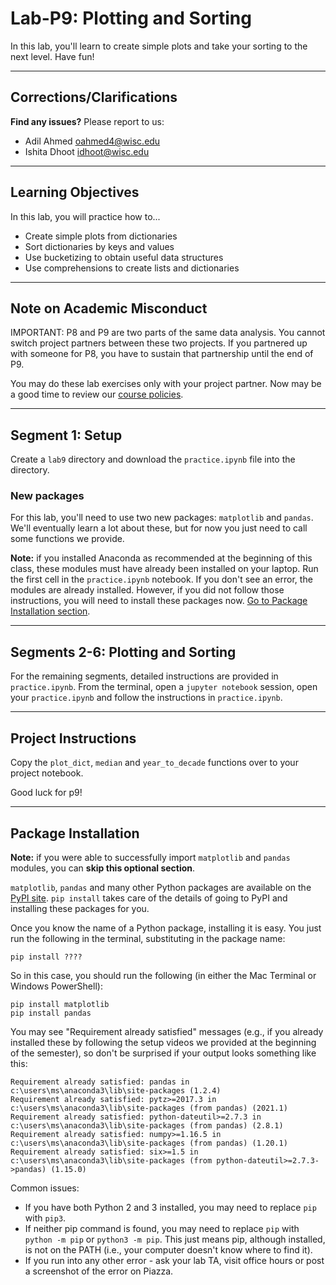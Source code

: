 # Lab-P9: Plotting and Sorting

In this lab, you'll learn to create simple plots and take your sorting to the next level.  Have fun!

-----------------------------
## Corrections/Clarifications


**Find any issues?** Please report to us:

- Adil Ahmed <oahmed4@wisc.edu>
- Ishita Dhoot <idhoot@wisc.edu>

------------------------------
## Learning Objectives

In this lab, you will practice how to...
* Create simple plots from dictionaries
* Sort dictionaries by keys and values
* Use bucketizing to obtain useful data structures
* Use comprehensions to create lists and dictionaries

------------------------------
## Note on Academic Misconduct

IMPORTANT: P8 and P9 are two parts of the same data analysis. You cannot switch project partners between these two projects. If you partnered up with someone for P8, you have to sustain that partnership until the end of P9.

You may do these lab exercises only with your project partner. Now may be a good time to review our [course policies](https://www.msyamkumar.com/cs220/s22/syllabus.html).

------------------------------
## Segment 1: Setup

Create a `lab9` directory and download the `practice.ipynb` file into the directory.
### New packages

For this lab, you'll need to use two new packages: `matplotlib` and
`pandas`.  We'll eventually learn a lot about these, but for now you
just need to call some functions we provide.

**Note:** if you installed Anaconda as recommended  at the beginning of this class, these modules must have already been installed on your laptop. Run the first cell in the `practice.ipynb` notebook. If you don't see an error, the modules are already installed.
However, if you did not follow those instructions, you will need to install
these packages now. [Go to Package Installation section](#package-installation).

------------------------------
## Segments 2-6: Plotting and Sorting
For the remaining segments, detailed instructions are provided in `practice.ipynb`. From the terminal, open a `jupyter notebook` session, open your `practice.ipynb` and follow the instructions in `practice.ipynb`.

------------------------------

## Project Instructions

Copy the `plot_dict`, `median` and `year_to_decade` functions over to your project notebook.

Good luck for p9!

------------------------------

## Package Installation

**Note:** if you were able to successfully import `matplotlib` and `pandas` modules, you can **skip this optional section**.

`matplotlib`, `pandas` and many other Python packages are available on 
the [PyPI site](https://pypi.org/). 
`pip install` takes care of the details of going to PyPI and installing these 
packages for you.

Once you know the name of a Python package, installing it is easy.  You just
run the following in the terminal, substituting in the package name:

```
pip install ????
```

So in this case, you should run the following (in either the Mac
Terminal or Windows PowerShell):

```
pip install matplotlib
pip install pandas
```

You may see "Requirement already satisfied" messages (e.g., if you
already installed these by following the setup videos we provided at
the beginning of the semester), so don't be surprised if your output
looks something like this:

```
Requirement already satisfied: pandas in c:\users\ms\anaconda3\lib\site-packages (1.2.4)
Requirement already satisfied: pytz>=2017.3 in c:\users\ms\anaconda3\lib\site-packages (from pandas) (2021.1)
Requirement already satisfied: python-dateutil>=2.7.3 in c:\users\ms\anaconda3\lib\site-packages (from pandas) (2.8.1)
Requirement already satisfied: numpy>=1.16.5 in c:\users\ms\anaconda3\lib\site-packages (from pandas) (1.20.1)
Requirement already satisfied: six>=1.5 in c:\users\ms\anaconda3\lib\site-packages (from python-dateutil>=2.7.3->pandas) (1.15.0)
```

Common issues:
* If you have both Python 2 and 3 installed, you may need to replace `pip` with `pip3`.
* If neither pip command is found, you may need to replace `pip` with `python -m pip` or `python3 -m pip`.  This just means pip, although installed, is not on the PATH (i.e., your computer doesn't know where to find it).
* If you run into any other error - ask your lab TA, visit office hours or post a screenshot of the error on Piazza.
